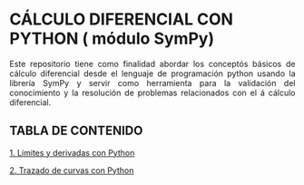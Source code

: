 # CÁLCULO DIFERENCIAL CON PYTHON ( módulo SymPy)
<p style="text-align: justify;">Este repositorio tiene como finalidad abordar los concept&oacute;s b&aacute;sicos de cálculo diferencial desde el lenguaje de programaci&oacute;n python usando la librer&iacute;a SymPy y servir como herramienta para la validaci&oacute;n del conocimiento y la resoluci&oacute;n de problemas relacionados con el &aacute; cálculo diferencial.</p>

## TABLA DE CONTENIDO

[1. Límites y derivadas con Python](https://colab.research.google.com/github/josorio398/CALCULO-DIFERENCIAL-CON-PYTHON/blob/main/C%C3%A1lculo_diferencial_con_Python_l%C3%ADmites_y_derivadas_.ipynb)

[2. Trazado de curvas con Python](https://colab.research.google.com/github/josorio398/CALCULO-DIFERENCIAL-CON-PYTHON/blob/main/Trazado_de_curvas_con_Python.ipynb)


